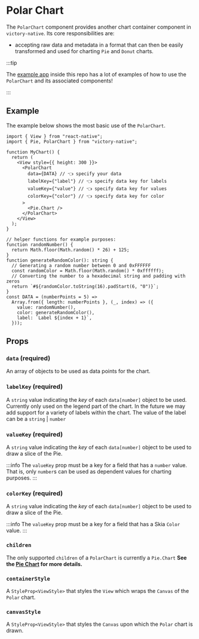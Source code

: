 # Polar Chart

The `PolarChart` component provides another chart container component in `victory-native`. Its core responsibilities are:

- accepting raw data and metadata in a format that can then be easily transformed and used for charting `Pie` and `Donut` charts.


:::tip

The [example app](https://github.com/FormidableLabs/victory-native-xl/tree/main/example) inside this repo has a lot of examples of how to use the `PolarChart` and its associated components!

:::

## Example

The example below shows the most basic use of the `PolarChart`.

```tsx
import { View } from "react-native";
import { Pie, PolarChart } from "victory-native";

function MyChart() {
  return (
    <View style={{ height: 300 }}>
      <PolarChart
        data={DATA} // 👈 specify your data
        labelKey={"label"} // 👈 specify data key for labels
        valueKey={"value"} // 👈 specify data key for values
        colorKey={"color"} // 👈 specify data key for color
      >
        <Pie.Chart />
      </PolarChart>
    </View>
  );
}

// helper functions for example purposes:
function randomNumber() {
  return Math.floor(Math.random() * 26) + 125;
}
function generateRandomColor(): string {
  // Generating a random number between 0 and 0xFFFFFF
  const randomColor = Math.floor(Math.random() * 0xffffff);
  // Converting the number to a hexadecimal string and padding with zeros
  return `#${randomColor.toString(16).padStart(6, "0")}`;
}
const DATA = (numberPoints = 5) =>
  Array.from({ length: numberPoints }, (_, index) => ({
    value: randomNumber(),
    color: generateRandomColor(),
    label: `Label ${index + 1}`,
  }));
```

## Props

### `data` (required)

An array of objects to be used as data points for the chart.

### `labelKey` (required)

A `string` value indicating the _key_ of each `data[number]` object to be used. Currently only used on the legend part of the chart. In the future we may add support for a variety of labels within the chart. The value of the label can be a `string` | `number`

### `valueKey` (required)

A `string` value indicating the _key_ of each `data[number]` object to be used to draw a slice of the Pie.

:::info
The `valueKey` prop must be a key for a field that has a `number` value. That is, only `number`s can be used as dependent values for charting purposes.
:::

### `colorKey` (required)

A `string` value indicating the _key_ of each `data[number]` object to be used to draw a slice of the Pie.

:::info
The `valueKey` prop must be a key for a field that has a Skia `Color` value.
:::

### `children`

The only supported `children` of a `PolarChart` is currently a `Pie.Chart` **See the [Pie Chart](/docs/polar/pie/pie-charts) for more details.**

### `containerStyle`

A `StyleProp<ViewStyle>` that styles the `View` which wraps the `Canvas` of the `Polar` chart.

### `canvasStyle`

A `StyleProp<ViewStyle>` that styles the `Canvas` upon which the `Polar` chart is drawn.
